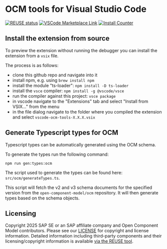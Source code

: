 # OCM tools for Visual Studio Code

[![REUSE status](https://api.reuse.software/badge/github.com/open-component-model/vscode-ocm-tools)](https://api.reuse.software/info/github.com/open-component-model/vscode-ocm-tools)
[![VSCode Marketplace Link](https://img.shields.io/visual-studio-marketplace/v/open-component-model.vscode-ocm-tools)](https://marketplace.visualstudio.com/items?itemName=open-component-model.vscode-ocm-tools)
[![Install Counter](https://img.shields.io/visual-studio-marketplace/i/open-component-model.vscode-ocm-tools)](https://marketplace.visualstudio.com/items?itemName=open-component-model.vscode-ocm-tools)

## Install the extension from source

To preview the extension without running the debugger you can install the extension from a `vsix` file.

The process is as follows:

- clone this github repo and navigate into it
- install npm, e.g. using `brew install npm`
- install the module "ts-loader": `npm install -D ts-loader`
- install the `vsce` compiler: `npm install -g @vscode/vsce`
- run the compiler against this project: `vsce package`
- in vscode navigate to the "Extensions" tab and select "Install from VSIX..." from the menu
- in the file dialog navigate to the folder where you compiled the extension and select `vscode-ocm-tools-X.X.X.vsix`

## Generate Typescript types for OCM

Typescript types can be automatically generated using the OCM schema.

To generate the types run the following command:

`npm run gen:types:ocm`

The script used to generate the types can be found here: `src/ocm/generateTypes.ts`.

This script will fetch the v2 and v3 schema documents for the specified version from the `open-component-model/ocm` repository. It will then generate types based on the schema objects.

## Licensing

Copyright 2025 SAP SE or an SAP affiliate company and Open Component Model contributors.
Please see our [LICENSE](LICENSE) for copyright and license information.
Detailed information including third-party components and their licensing/copyright information is available [via the REUSE tool](https://api.reuse.software/info/github.com/open-component-model/vscode-ocm-tools).
